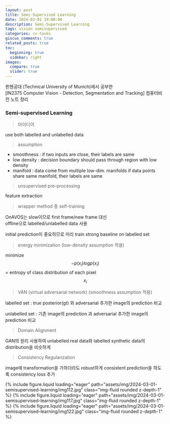 ```yaml
---
layout: post
title: Semi-Supervised Learning
date: 2024-03-01 19:00:00
description: Semi-Supervised Learning
tags: vision semisupervised
categories: cv-tasks
giscus_comments: true
related_posts: true
toc:
  beginning: true
  sidebar: right
images:
  compare: true
  slider: true
---
```


뮌헨공대 (Technical University of Munich)에서 공부한  
[IN2375 Computer Vision - Detection, Segmentation and Tracking]
컴퓨터비전 노트 정리  

### Semi-supervised Learning

>  아이디어  

use both labelled and unlabelled data  

> assumption

- smoothness : if two inputs are close, their labels are same  
- low density : decision boundary should pass through region with low density  
- manifold : data come from multiple low-dim. manifolds if data points share same manifold, their labels are same  

> unsupervised pre-processing  

feature extraction  

> wrapper method 중 self-training  

OnAVOS는 slow이므로 first frame/new frame 대신  
offline으로 labelled/unlabelled data 사용  

initial prediction이 중요하므로 미리 train strong baseline on labelled set  

>  energy minimization (low-density assumption 적용)  

minimize $$-p(x_i)logp(x_i)$$ = entropy of class distribution of each pixel $$x_i$$  

>  VAN (virtual adversarial network) (smoothness assumption 적용)  

labelled set : true posterior(gt) 와 adversarial 추가한 image의 prediction 비교  

unlabelled set : 기존 image의 prediction 과 adversarial 추가한 image의 prediction 비교  

> Domain Alignment  

GAN의 원리 사용하여 unlabelled real data와 labelled synthetic data의 distribution을 비슷하게  

> Consistency Regularization  

image에 transformation을 가하더라도 robust하게 consistent prediction을 하도록 consistency loss 추가  

<swiper-container keyboard="true" navigation="true" pagination="true" pagination-clickable="true" pagination-dynamic-bullets="true" rewind="true">
  <swiper-slide>{% include figure.liquid loading="eager" path="assets/img/2024-03-01-semisupervised-learning/img112.jpg" class="img-fluid rounded z-depth-1" %}</swiper-slide>
  <swiper-slide>{% include figure.liquid loading="eager" path="assets/img/2024-03-01-semisupervised-learning/img117.jpg" class="img-fluid rounded z-depth-1" %}</swiper-slide>
  <swiper-slide>{% include figure.liquid loading="eager" path="assets/img/2024-03-01-semisupervised-learning/img122.jpg" class="img-fluid rounded z-depth-1" %}</swiper-slide>
</swiper-container>
